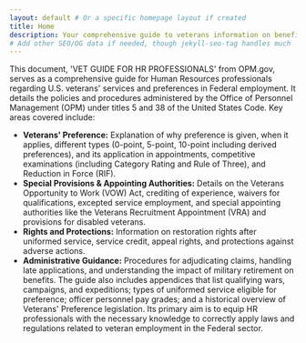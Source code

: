 ```yaml
---
layout: default # Or a specific homepage layout if created
title: Home
description: Your comprehensive guide to veterans information on benefits, healthcare, education, employment, and more.
# Add other SEO/OG data if needed, though jekyll-seo-tag handles much
---
```


This document, 'VET GUIDE FOR HR PROFESSIONALS' from OPM.gov, serves as a comprehensive guide for Human Resources professionals regarding U.S. veterans' services and preferences in Federal employment. It details the policies and procedures administered by the Office of Personnel Management (OPM) under titles 5 and 38 of the United States Code. Key areas covered include:
*   **Veterans' Preference:** Explanation of why preference is given, when it applies, different types (0-point, 5-point, 10-point including derived preferences), and its application in appointments, competitive examinations (including Category Rating and Rule of Three), and Reduction in Force (RIF).
*   **Special Provisions & Appointing Authorities:** Details on the Veterans Opportunity to Work (VOW) Act, crediting of experience, waivers for qualifications, excepted service employment, and special appointing authorities like the Veterans Recruitment Appointment (VRA) and provisions for disabled veterans.
*   **Rights and Protections:** Information on restoration rights after uniformed service, service credit, appeal rights, and protections against adverse actions.
*   **Administrative Guidance:** Procedures for adjudicating claims, handling late applications, and understanding the impact of military retirement on benefits.
The guide also includes appendices that list qualifying wars, campaigns, and expeditions; types of uniformed service eligible for preference; officer personnel pay grades; and a historical overview of Veterans' Preference legislation. Its primary aim is to equip HR professionals with the necessary knowledge to correctly apply laws and regulations related to veteran employment in the Federal sector.
